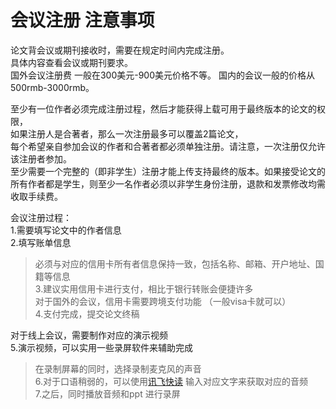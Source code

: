 # 会议注册 注意事项  

论文背会议或期刊接收时，需要在规定时间内完成注册。  
具体内容查看会议或期刊要求。  
国外会议注册费 一般在300美元-900美元价格不等。
国内的会议一般的价格从500rmb-3000rmb。

至少有一位作者必须完成注册过程，然后才能获得上载可用于最终版本的论文的权限，  
如果注册人是合著者，那么一次注册最多可以覆盖2篇论文，   
每个希望亲自参加会议的作者和合著者都必须单独注册。请注意，一次注册仅允许该注册者参加。    
至少需要一个完整的（即非学生）注册才能上传支持最终的版本。如果接受论文的所有作者都是学生，则至少一名作者必须以非学生身份注册，退款和发票修改均需收取手续费。  


会议注册过程：  
1.需要填写论文中的作者信息  
2.填写账单信息  
>必须与对应的信用卡所有者信息保持一致，包括名称、邮箱、开户地址、国籍等信息  
3.建议实用信用卡进行支付，相比于银行转账会便捷许多  
>对于国外的会议，信用卡需要跨境支付功能 （一般visa卡就可以）  
4.支付完成，提交论文终稿  

对于线上会议，需要制作对应的演示视频  
5.演示视频，可以实用一些录屏软件来辅助完成  
>在录制屏幕的同时，选择录制麦克风的声音  
6.对于口语稍弱的，可以使用[讯飞快读](https://www.ffkuaidu.com/) 输入对应文字来获取对应的音频  
7.之后，同时播放音频和ppt 进行录屏  
